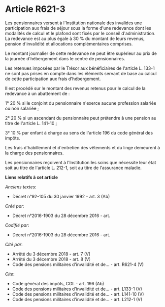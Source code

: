 # Article R621-3

Les pensionnaires versent à l'Institution nationale des invalides une participation aux frais de séjour sous la forme d'une
redevance dont les modalités de calcul et le plafond sont fixés par le conseil d'administration. La redevance est au plus
égale à 30 % du montant de leurs revenus, pension d'invalidité et allocations complémentaires comprises.

Le montant journalier de cette redevance ne peut être supérieur au prix de la journée d'hébergement dans le centre de
pensionnaires.

Les retenues imposées par le Trésor aux bénéficiaires de l'article L. 133-1 ne sont pas prises en compte dans les éléments
servant de base au calcul de cette participation aux frais d'hébergement.

Il est procédé sur le montant des revenus retenus pour le calcul de la redevance à un abattement de :

1° 20 % si le conjoint du pensionnaire n'exerce aucune profession salariée ou non salariée ;

2° 20 % si un ascendant du pensionnaire peut prétendre à une pension au titre de l'article L. 141-10 ;

3° 10 % par enfant à charge au sens de l'article 196 du code général des impôts.

Les frais d'habillement et d'entretien des vêtements et du linge demeurent à la charge des pensionnaires.

Les pensionnaires reçoivent à l'Institution les soins que nécessite leur état soit au titre de l'article L. 212-1, soit au
titre de l'assurance maladie.

**Liens relatifs à cet article**

_Anciens textes_:

  - Décret n°92-105 du 30 janvier 1992 - art. 3 (Ab)

_Créé par_:

  - Décret n°2016-1903 du 28 décembre 2016 - art.

_Codifié par_:

  - Décret n°2016-1903 du 28 décembre 2016 - art.

_Cité par_:

  - Arrêté du 3 décembre 2018 - art. 7 (V)
  - Arrêté du 3 décembre 2018 - art. 8 (V)
  - Code des pensions militaires d'invalidité et de... - art. R621-4 (V)

_Cite_:

  - Code général des impôts, CGI. - art. 196 (Ab)
  - Code des pensions militaires d'invalidité et de... - art. L133-1 (V)
  - Code des pensions militaires d'invalidité et de... - art. L141-10 (V)
  - Code des pensions militaires d'invalidité et de... - art. L212-1 (V)

